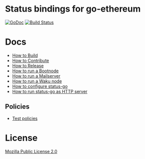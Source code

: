 # Status bindings for go-ethereum

[![GoDoc](https://godoc.org/github.com/status-im/status-go?status.svg)](https://godoc.org/github.com/status-im/status-go)
[![Build Status](https://travis-ci.org/status-im/status-go.svg?branch=develop)](https://travis-ci.org/status-im/status-go)

# Docs

- [How to Build](./_docs/how-to-build.md)
- [How to Contribute](CONTRIBUTING.md)
- [How to Release](RELEASING.md)
- [How to run a Bootnode](BOOTNODE.md)
- [How to run a Mailserver](MAILSERVER.md)
- [How to run a Waku node](./_examples/README.md#run-waku-node)
- [How to configure status-go](/config/README.md)
- [How to run status-go as HTTP server](/cmd/status-backend/README.md)

## Policies

- [Test policies](./_docs/policies/tests.md)

# License

[Mozilla Public License 2.0](https://github.com/status-im/status-go/blob/develop/LICENSE.md)
